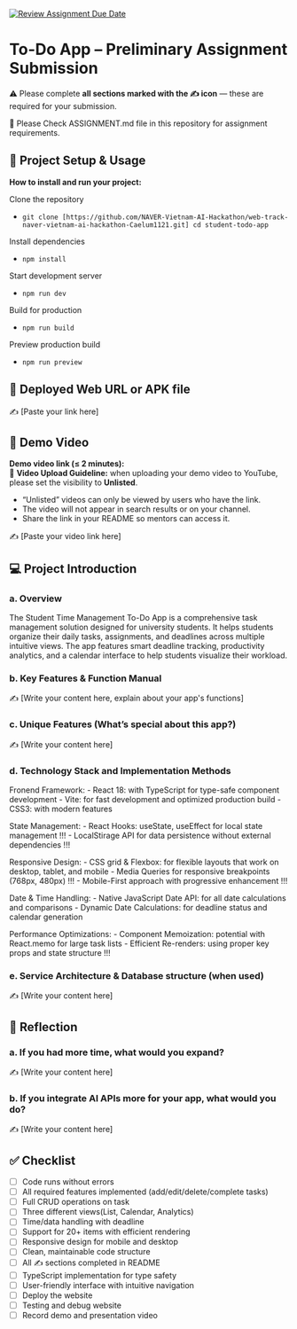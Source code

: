 [![Review Assignment Due Date](https://classroom.github.com/assets/deadline-readme-button-22041afd0340ce965d47ae6ef1cefeee28c7c493a6346c4f15d667ab976d596c.svg)](https://classroom.github.com/a/YHSq4TPZ)
# To-Do App – Preliminary Assignment Submission
⚠️ Please complete **all sections marked with the ✍️ icon** — these are required for your submission.

👀 Please Check ASSIGNMENT.md file in this repository for assignment requirements.

## 🚀 Project Setup & Usage
**How to install and run your project:**  

Clone the repository
- `git clone [https://github.com/NAVER-Vietnam-AI-Hackathon/web-track-naver-vietnam-ai-hackathon-Caelum1121.git]
cd student-todo-app`

Install dependencies
- `npm install`

Start development server
- `npm run dev`

Build for production
- `npm run build`

Preview production build
- `npm run preview`
  

## 🔗 Deployed Web URL or APK file
✍️ [Paste your link here]


## 🎥 Demo Video
**Demo video link (≤ 2 minutes):**  
📌 **Video Upload Guideline:** when uploading your demo video to YouTube, please set the visibility to **Unlisted**.  
- “Unlisted” videos can only be viewed by users who have the link.  
- The video will not appear in search results or on your channel.  
- Share the link in your README so mentors can access it.  

✍️ [Paste your video link here]


## 💻 Project Introduction

### a. Overview
The Student Time Management To-Do App is a comprehensive task management solution designed for university students. It helps students organize their daily tasks, assignments, and deadlines across multiple intuitive views. The app features smart deadline tracking, productivity analytics, and a calendar interface to help students visualize their workload. 

### b. Key Features & Function Manual

✍️ [Write your content here, explain about your app's functions]

### c. Unique Features (What’s special about this app?) 

✍️ [Write your content here]

### d. Technology Stack and Implementation Methods

Fronend Framework:
    - React 18: with TypeScript for type-safe component development
    - Vite: for fast development and optimized production build 
    - CSS3: with modern features

State Management:
    - React Hooks: useState, useEffect for local state management !!!
    - LocalStirage API for data persistence without external dependencies !!!

Responsive Design:
    - CSS grid & Flexbox: for flexible layouts that work on desktop, tablet, and mobile
    - Media Queries for responsive breakpoints (768px, 480px) !!!
    - Mobile-First approach with progressive enhancement !!!

Date & Time Handling:
    - Native JavaScript Date API: for all date calculations and comparisons
    - Dynamic Date Calculations: for deadline status and calendar generation

Performance Optimizations:
    - Component Memoization: potential with React.memo for large task lists
    - Efficient Re-renders: using proper key props and state structure !!!

### e. Service Architecture & Database structure (when used)

✍️ [Write your content here]

## 🧠 Reflection

### a. If you had more time, what would you expand?

✍️ [Write your content here]


### b. If you integrate AI APIs more for your app, what would you do?

✍️ [Write your content here]


## ✅ Checklist
- [ ] Code runs without errors  
- [ ] All required features implemented (add/edit/delete/complete tasks)  
- [ ] Full CRUD operations on task
- [ ] Three different views(List, Calendar, Analytics)
- [ ] Time/data handling with deadline
- [ ] Support for 20+ items with efficient rendering
- [ ] Responsive design for mobile and desktop
- [ ] Clean, maintainable code structure
- [ ] All ✍️ sections completed in README
- [ ] TypeScript implementation for type safety
- [ ] User-friendly interface with intuitive navigation
- [ ] Deploy the website
- [ ] Testing and debug website
- [ ] Record demo and presentation video